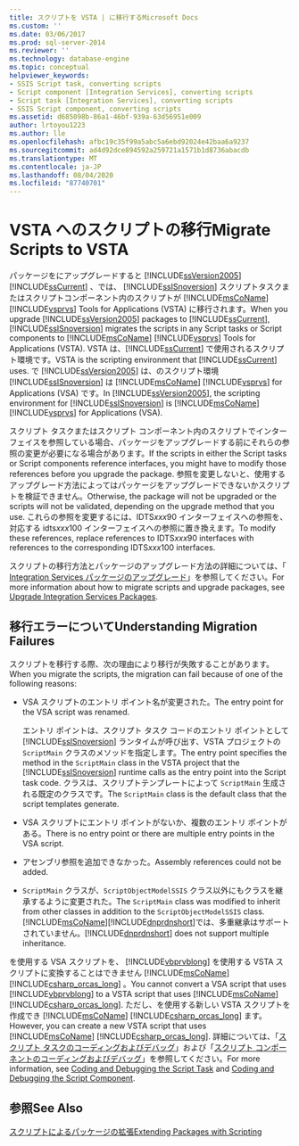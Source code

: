 ```yaml
---
title: スクリプトを VSTA | に移行するMicrosoft Docs
ms.custom: ''
ms.date: 03/06/2017
ms.prod: sql-server-2014
ms.reviewer: ''
ms.technology: database-engine
ms.topic: conceptual
helpviewer_keywords:
- SSIS Script task, converting scripts
- Script component [Integration Services], converting scripts
- Script task [Integration Services], converting scripts
- SSIS Script component, converting scripts
ms.assetid: d685098b-86a1-46bf-939a-63d56951e009
author: lrtoyou1223
ms.author: lle
ms.openlocfilehash: afbc19c35f99a5abc5a6ebd92024e42baa6a9237
ms.sourcegitcommit: ad4d92dce894592a259721a1571b1d8736abacdb
ms.translationtype: MT
ms.contentlocale: ja-JP
ms.lasthandoff: 08/04/2020
ms.locfileid: "87740701"
---
```

# <a name="migrate-scripts-to-vsta"></a><span data-ttu-id="cda82-102">VSTA へのスクリプトの移行</span><span class="sxs-lookup"><span data-stu-id="cda82-102">Migrate Scripts to VSTA</span></span>
  <span data-ttu-id="cda82-103">パッケージをにアップグレードすると [!INCLUDE[ssVersion2005](../../includes/ssversion2005-md.md)] [!INCLUDE[ssCurrent](../../includes/sscurrent-md.md)] 、では、 [!INCLUDE[ssISnoversion](../../includes/ssisnoversion-md.md)] スクリプトタスクまたはスクリプトコンポーネント内のスクリプトが [!INCLUDE[msCoName](../../includes/msconame-md.md)] [!INCLUDE[vsprvs](../../includes/vsprvs-md.md)] Tools for Applications (VSTA) に移行されます。</span><span class="sxs-lookup"><span data-stu-id="cda82-103">When you upgrade [!INCLUDE[ssVersion2005](../../includes/ssversion2005-md.md)] packages to [!INCLUDE[ssCurrent](../../includes/sscurrent-md.md)], [!INCLUDE[ssISnoversion](../../includes/ssisnoversion-md.md)] migrates the scripts in any Script tasks or Script components to [!INCLUDE[msCoName](../../includes/msconame-md.md)] [!INCLUDE[vsprvs](../../includes/vsprvs-md.md)] Tools for Applications (VSTA).</span></span> <span data-ttu-id="cda82-104">VSTA は、[!INCLUDE[ssCurrent](../../includes/sscurrent-md.md)] で使用されるスクリプト環境です。</span><span class="sxs-lookup"><span data-stu-id="cda82-104">VSTA is the scripting environment that [!INCLUDE[ssCurrent](../../includes/sscurrent-md.md)] uses.</span></span> <span data-ttu-id="cda82-105">で [!INCLUDE[ssVersion2005](../../includes/ssversion2005-md.md)] は、のスクリプト環境 [!INCLUDE[ssISnoversion](../../includes/ssisnoversion-md.md)] は [!INCLUDE[msCoName](../../includes/msconame-md.md)] [!INCLUDE[vsprvs](../../includes/vsprvs-md.md)] for Applications (VSA) です。</span><span class="sxs-lookup"><span data-stu-id="cda82-105">In [!INCLUDE[ssVersion2005](../../includes/ssversion2005-md.md)], the scripting environment for [!INCLUDE[ssISnoversion](../../includes/ssisnoversion-md.md)] is [!INCLUDE[msCoName](../../includes/msconame-md.md)] [!INCLUDE[vsprvs](../../includes/vsprvs-md.md)] for Applications (VSA).</span></span>  
  
 <span data-ttu-id="cda82-106">スクリプト タスクまたはスクリプト コンポーネント内のスクリプトでインターフェイスを参照している場合、パッケージをアップグレードする前にそれらの参照の変更が必要になる場合があります。</span><span class="sxs-lookup"><span data-stu-id="cda82-106">If the scripts in either the Script tasks or Script components reference interfaces, you might have to modify those references before you upgrade the package.</span></span> <span data-ttu-id="cda82-107">参照を変更しないと、使用するアップグレード方法によってはパッケージをアップグレードできないかスクリプトを検証できません。</span><span class="sxs-lookup"><span data-stu-id="cda82-107">Otherwise, the package will not be upgraded or the scripts will not be validated, depending on the upgrade method that you use.</span></span> <span data-ttu-id="cda82-108">これらの参照を変更するには、IDTS*xxx*90 インターフェイスへの参照を、対応する idts*xxx*100 インターフェイスへの参照に置き換えます。</span><span class="sxs-lookup"><span data-stu-id="cda82-108">To modify these references, replace references to IDTS*xxx*90 interfaces with references to the corresponding IDTS*xxx*100 interfaces.</span></span>  
  
 <span data-ttu-id="cda82-109">スクリプトの移行方法とパッケージのアップグレード方法の詳細については、「 [Integration Services パッケージのアップグレード](../../integration-services/install-windows/upgrade-integration-services-packages.md)」を参照してください。</span><span class="sxs-lookup"><span data-stu-id="cda82-109">For more information about how to migrate scripts and upgrade packages, see [Upgrade Integration Services Packages](../../integration-services/install-windows/upgrade-integration-services-packages.md).</span></span>  
  
## <a name="understanding-migration-failures"></a><span data-ttu-id="cda82-110">移行エラーについて</span><span class="sxs-lookup"><span data-stu-id="cda82-110">Understanding Migration Failures</span></span>  
 <span data-ttu-id="cda82-111">スクリプトを移行する際、次の理由により移行が失敗することがあります。</span><span class="sxs-lookup"><span data-stu-id="cda82-111">When you migrate the scripts, the migration can fail because of one of the following reasons:</span></span>  
  
-   <span data-ttu-id="cda82-112">VSA スクリプトのエントリ ポイント名が変更された。</span><span class="sxs-lookup"><span data-stu-id="cda82-112">The entry point for the VSA script was renamed.</span></span>  
  
     <span data-ttu-id="cda82-113">エントリ ポイントは、スクリプト タスク コードのエントリ ポイントとして [!INCLUDE[ssISnoversion](../../includes/ssisnoversion-md.md)] ランタイムが呼び出す、VSTA プロジェクトの `ScriptMain` クラスのメソッドを指定します。</span><span class="sxs-lookup"><span data-stu-id="cda82-113">The entry point specifies the method in the `ScriptMain` class in the VSTA project that the [!INCLUDE[ssISnoversion](../../includes/ssisnoversion-md.md)] runtime calls as the entry point into the Script task code.</span></span> <span data-ttu-id="cda82-114">クラスは、スクリプトテンプレートによって `ScriptMain` 生成される既定のクラスです。</span><span class="sxs-lookup"><span data-stu-id="cda82-114">The `ScriptMain` class is the default class that the script templates generate.</span></span>  
  
-   <span data-ttu-id="cda82-115">VSA スクリプトにエントリ ポイントがないか、複数のエントリ ポイントがある。</span><span class="sxs-lookup"><span data-stu-id="cda82-115">There is no entry point or there are multiple entry points in the VSA script.</span></span>  
  
-   <span data-ttu-id="cda82-116">アセンブリ参照を追加できなかった。</span><span class="sxs-lookup"><span data-stu-id="cda82-116">Assembly references could not be added.</span></span>  
  
-   <span data-ttu-id="cda82-117">`ScriptMain` クラスが、`ScriptObjectModelSSIS` クラス以外にもクラスを継承するように変更された。</span><span class="sxs-lookup"><span data-stu-id="cda82-117">The `ScriptMain` class was modified to inherit from other classes in addition to the `ScriptObjectModelSSIS` class.</span></span> [!INCLUDE[msCoName](../../includes/msconame-md.md)]<span data-ttu-id="cda82-118">[!INCLUDE[dnprdnshort](../../includes/dnprdnshort-md.md)]では、多重継承はサポートされていません。</span><span class="sxs-lookup"><span data-stu-id="cda82-118">[!INCLUDE[dnprdnshort](../../includes/dnprdnshort-md.md)] does not support multiple inheritance.</span></span>  
  
 <span data-ttu-id="cda82-119">を使用する VSA スクリプトを、 [!INCLUDE[vbprvblong](../../includes/vbprvblong-md.md)] を使用する VSTA スクリプトに変換することはできません [!INCLUDE[msCoName](../../includes/msconame-md.md)] [!INCLUDE[csharp_orcas_long](../../includes/csharp-orcas-long-md.md)] 。</span><span class="sxs-lookup"><span data-stu-id="cda82-119">You cannot convert a VSA script that uses [!INCLUDE[vbprvblong](../../includes/vbprvblong-md.md)] to a VSTA script that uses [!INCLUDE[msCoName](../../includes/msconame-md.md)] [!INCLUDE[csharp_orcas_long](../../includes/csharp-orcas-long-md.md)].</span></span> <span data-ttu-id="cda82-120">ただし、を使用する新しい VSTA スクリプトを作成でき [!INCLUDE[msCoName](../../includes/msconame-md.md)] [!INCLUDE[csharp_orcas_long](../../includes/csharp-orcas-long-md.md)] ます。</span><span class="sxs-lookup"><span data-stu-id="cda82-120">However, you can create a new VSTA script that uses [!INCLUDE[msCoName](../../includes/msconame-md.md)] [!INCLUDE[csharp_orcas_long](../../includes/csharp-orcas-long-md.md)].</span></span> <span data-ttu-id="cda82-121">詳細については、「[スクリプト タスクのコーディングおよびデバッグ](../../integration-services/control-flow/script-task.md)」および「[スクリプト コンポーネントのコーディングおよびデバッグ](../../integration-services/data-flow/transformations/script-component.md)」を参照してください。</span><span class="sxs-lookup"><span data-stu-id="cda82-121">For more information, see [Coding and Debugging the Script Task](../../integration-services/control-flow/script-task.md) and [Coding and Debugging the Script Component](../../integration-services/data-flow/transformations/script-component.md).</span></span>  
  
## <a name="see-also"></a><span data-ttu-id="cda82-122">参照</span><span class="sxs-lookup"><span data-stu-id="cda82-122">See Also</span></span>  
 [<span data-ttu-id="cda82-123">スクリプトによるパッケージの拡張</span><span class="sxs-lookup"><span data-stu-id="cda82-123">Extending Packages with Scripting</span></span>](../../relational-databases/server-management-objects-smo/tasks/scripting.md)  
  
  
